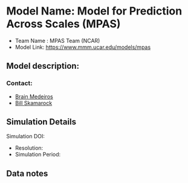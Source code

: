 # Model Name: Model for Prediction Across Scales (MPAS)
- Team Name :  MPAS Team (NCAR)
- Model Link: https://www.mmm.ucar.edu/models/mpas


## Model description: 

### Contact:
- [Brain Medeiros](mailto:brianpm@ucar.edu ) 
- [Bill Skamarock](mailto:skamaroc@ucar.edu)

## Simulation Details

Simulation DOI: 

- Resolution: 
- Simulation Period: 

## Data notes